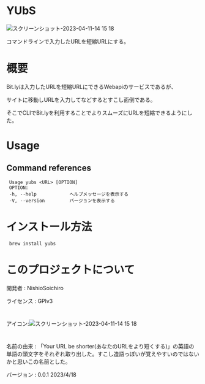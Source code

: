 # YUbS
![スクリーンショット-2023-04-11-14 15 18](https://user-images.githubusercontent.com/130431199/232657676-88e59155-dd2c-4991-955b-0dbdc9cffa1d.svg)

コマンドラインで入力したURLを短縮URLにする。

# 概要

Bit.lyは入力したURLを短縮URLにできるWebapiのサービスであるが、

サイトに移動しURLを入力してなどするとすこし面倒である。

そこでCLIでBit.lyを利用することでよりスムーズにURLを短縮できるようにした。

# Usage
## Command references

     Usage yubs <URL> [OPTION]  
     OPTION:  
     -h, --help            ヘルプメッセージを表示する  
     -V, --version         バージョンを表示する

# インストール方法
     brew install yubs 
   
# このプロジェクトについて
開発者 : NishioSoichiro

ライセンス : GPlv3
#
アイコン:![スクリーンショット-2023-04-11-14 15 18](https://user-images.githubusercontent.com/130431199/232657676-88e59155-dd2c-4991-955b-0dbdc9cffa1d.svg)
# 
名前の由来 : 「Your URL be shorter(あなたのURLをより短くする)」の英語の単語の頭文字をそれぞれ取り出した。すこし造語っぽいが覚えやすいのではないかと思いこの名前とした。

バージョン : 0.0.1 2023/4/18
  
  


